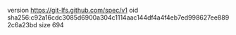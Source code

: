 version https://git-lfs.github.com/spec/v1
oid sha256:c92a16cdc3085d6900a304c1114aac144df4a4f4eb7ed998627ee8892c6a23bd
size 694

